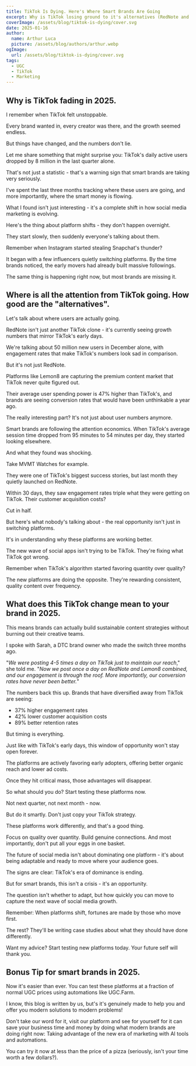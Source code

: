 ```yaml
---
title: TikTok Is Dying. Here's Where Smart Brands Are Going
excerpt: Why is TikTok losing ground to it's alternatives (RedNote and Lemon8), how is this impacting your brand and how to take advantage of it in 2025 (as a smart brand owner).
coverImage: /assets/blog/tiktok-is-dying/cover.svg
date: 2025-01-16
author:
  name: Arthur Luca
  picture: /assets/blog/authors/arthur.webp
ogImage:
  url: /assets/blog/tiktok-is-dying/cover.svg
tags:
  - UGC
  - TikTok
  - Marketing
---
```

## Why is TikTok fading in 2025.

I remember when TikTok felt unstoppable. 

Every brand wanted in, every creator was there, and the growth seemed endless. 

But things have changed, and the numbers don't lie.

Let me share something that might surprise you: TikTok's daily active users dropped by 8 million in the last quarter alone. 

That's not just a statistic - that's a warning sign that smart brands are taking very seriously.

I've spent the last three months tracking where these users are going, and more importantly, where the smart money is flowing. 

What I found isn't just interesting - it's a complete shift in how social media marketing is evolving.

Here's the thing about platform shifts - they don't happen overnight. 

They start slowly, then suddenly everyone's talking about them. 

Remember when Instagram started stealing Snapchat's thunder? 

It began with a few influencers quietly switching platforms. By the time brands noticed, the early movers had already built massive followings.

The same thing is happening right now, but most brands are missing it.

## Where is all the attention from TikTok going. How good are the "alternatives".

Let's talk about where users are actually going. 

RedNote isn't just another TikTok clone - it's currently seeing growth numbers that mirror TikTok's early days. 

We're talking about 50 million new users in December alone, with engagement rates that make TikTok's numbers look sad in comparison.

But it's not just RedNote. 

Platforms like Lemon8 are capturing the premium content market that TikTok never quite figured out. 

Their average user spending power is 47% higher than TikTok's, and brands are seeing conversion rates that would have been unthinkable a year ago.

The really interesting part? It's not just about user numbers anymore. 

Smart brands are following the attention economics. When TikTok's average session time dropped from 95 minutes to 54 minutes per day, they started looking elsewhere. 

And what they found was shocking.

Take MVMT Watches for example. 

They were one of TikTok's biggest success stories, but last month they quietly launched on RedNote. 

Within 30 days, they saw engagement rates triple what they were getting on TikTok. Their customer acquisition costs? 

Cut in half.

But here's what nobody's talking about - the real opportunity isn't just in switching platforms. 

It's in understanding why these platforms are working better. 

The new wave of social apps isn't trying to be TikTok. They're fixing what TikTok got wrong.

Remember when TikTok's algorithm started favoring quantity over quality? 

The new platforms are doing the opposite. They're rewarding consistent, quality content over frequency. 

## What does this TikTok change mean to your brand in 2025.

This means brands can actually build sustainable content strategies without burning out their creative teams.

I spoke with Sarah, a DTC brand owner who made the switch three months ago. 

"*We were posting 4-5 times a day on TikTok just to maintain our reach*," she told me. "*Now we post once a day on RedNote and Lemon8 combined, and our engagement is through the roof. More importantly, our conversion rates have never been better.*"

The numbers back this up. Brands that have diversified away from TikTok are seeing:
- 37% higher engagement rates
- 42% lower customer acquisition costs
- 89% better retention rates

But timing is everything. 

Just like with TikTok's early days, this window of opportunity won't stay open forever. 

The platforms are actively favoring early adopters, offering better organic reach and lower ad costs. 

Once they hit critical mass, those advantages will disappear.

So what should you do? Start testing these platforms now. 

Not next quarter, not next month - now. 

But do it smartly. Don't just copy your TikTok strategy. 

These platforms work differently, and that's a good thing.

Focus on quality over quantity. Build genuine connections. And most importantly, don't put all your eggs in one basket. 

The future of social media isn't about dominating one platform - it's about being adaptable and ready to move where your audience goes.

The signs are clear: TikTok's era of dominance is ending. 

But for smart brands, this isn't a crisis - it's an opportunity. 

The question isn't whether to adapt, but how quickly you can move to capture the next wave of social media growth.

Remember: When platforms shift, fortunes are made by those who move first. 

The rest? They'll be writing case studies about what they should have done differently.

Want my advice? Start testing new platforms today. Your future self will thank you.

## Bonus Tip for smart brands in 2025.

Now it's easier than ever. You can test these platforms at a fraction of normal UGC prices using automations like UGC.Farm.

I know, this blog is written by us, but's it's genuinely made to help you and offer you modern solutions to modern problems!

Don't take our word for it, visit our platform and see for yourself for it can save your business time and money by doing what modern brands are doing right now: Taking advantage of the new era of marketing with AI tools and automations.

You can try it now at less than the price of a pizza (seriously, isn't your time worth a few dollars?).

